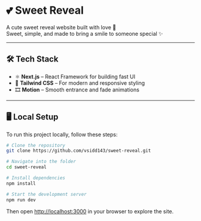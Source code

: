 # 💕 Sweet Reveal

A cute sweet reveal website built with love 💖  
Sweet, simple, and made to bring a smile to someone special ✨ 

---

## 🛠 Tech Stack

- ⚛️ **Next.js** – React Framework for building fast UI
- 🎨 **Tailwind CSS** – For modern and responsive styling
- 🎞️ **Motion** – Smooth entrance and fade animations

---

## 🖥 Local Setup

To run this project locally, follow these steps:

```bash
# Clone the repository
git clone https://github.com/vsidd143/sweet-reveal.git

# Navigate into the folder
cd sweet-reveal

# Install dependencies
npm install

# Start the development server
npm run dev
```

Then open [http://localhost:3000](http://localhost:3000) in your browser to explore the site. 
